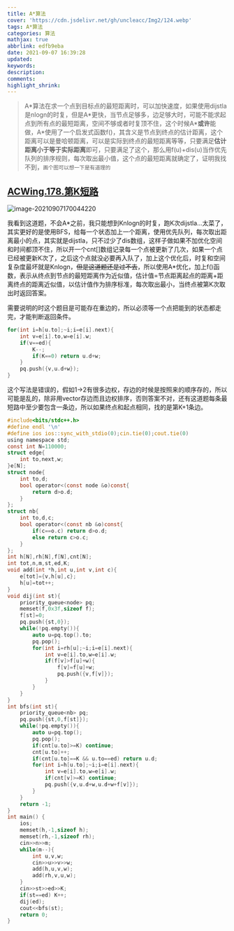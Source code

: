 ```yaml
---
title: A*算法
cover: 'https://cdn.jsdelivr.net/gh/uncleacc/Img2/124.webp'
tags: A*算法
categories: 算法
mathjax: true
abbrlink: edfb9eba
date: 2021-09-07 16:39:28
updated:
keywords:
description:
comments:
highlight_shrink:
---
```


> A\*算法在求一个点到目标点的最短距离时，可以加快速度，如果使用dijstla是nlogn的时复，但是A\*更快，当节点足够多，边足够大时，可能不能求起点到所有点的最短距离，空间不够或者时复顶不住，这个时候A\***或许**能做，A*使用了一个启发式函数f()，其含义是节点到终点的估计距离，这个距离可以是曼哈顿距离，可以是实际到终点的最短距离等等，只要满足**估计距离小于等于实际距离**即可，只要满足了这个，那么用f(u)+dis(u)当作优先队列的排序规则，每次取出最小值，这个点的最短距离就确定了，证明我找不到，`画个图可以想一下是有道理的`

## [ACWing.178.第K短路](https://www.acwing.com/problem/content/description/180/)

![image-20210907170044220](https://cdn.jsdelivr.net/gh/uncleacc/sucai_2/image-20210907170044220.png)

我看到这道题，不会A*之前，我只能想到Knlogn的时复，跑K次dijstla...太菜了，其实更好的是使用BFS，给每一个状态加上一个距离，使用优先队列，每次取出距离最小的点，其实就是dijstla，只不过少了dis数组，这样子做如果不加优化空间和时间都顶不住，所以开一个cnt\[]数组记录每一个点被更新了几次，如果一个点已经被更新K次了，之后这个点就没必要再入队了，加上这个优化后，时复和空间复杂度最坏就是Knlogn，~~但是这道题还是过不去~~，所以使用A\*优化，加上f()函数，表示从终点到节点的最短距离作为近似值，估计值=节点距离起点的距离+距离终点的距离近似值，以估计值作为排序标准，每次取出最小，当终点被第K次取出时返回答案。

需要说明的时这个题目是可能存在重边的，所以必须等一个点把能到的状态都走完，才能判断返回条件。

```c
for(int i=h[u.to];~i;i=e[i].next){
    int v=e[i].to,w=e[i].w;
    if(v==ed){
        K--;
        if(K==0) return u.d+w;
    }
    pq.push({v,u.d+w});
}
```

这个写法是错误的，假如1->2有很多边权，存边的时候是按照来的顺序存的，所以可能是乱的，除非用vector存边而且边权排序，否则答案不对，还有这道题每条最短路中至少要包含一条边，所以如果终点和起点相同，找的是第K+1条边。

```c
#include<bits/stdc++.h>
#define endl '\n'
#define ios ios::sync_with_stdio(0);cin.tie(0);cout.tie(0) 
using namespace std;
const int N=110000;
struct edge{
	int to,next,w;
}e[N];
struct node{
	int to,d;
	bool operator<(const node &o)const{
		return d>o.d;
	}
};
struct nb{
	int to,d,c;
	bool operator<(const nb &o)const{
		if(c==o.c) return d>o.d;
		else return c>o.c;
	}
};
int h[N],rh[N],f[N],cnt[N];
int tot,n,m,st,ed,K;
void add(int *h,int u,int v,int c){
	e[tot]={v,h[u],c};
	h[u]=tot++;
}
void dij(int st){
	priority_queue<node> pq;
	memset(f,0x3f,sizeof f);
	f[st]=0;
	pq.push({st,0});
	while(!pq.empty()){
		auto u=pq.top().to;
		pq.pop();
		for(int i=rh[u];~i;i=e[i].next){
			int v=e[i].to,w=e[i].w;
			if(f[v]>f[u]+w){
				f[v]=f[u]+w;
				pq.push({v,f[v]});
			}
		}
	}
}
int bfs(int st){
	priority_queue<nb> pq;
	pq.push({st,0,f[st]});
	while(!pq.empty()){
		auto u=pq.top();
		pq.pop();
		if(cnt[u.to]>=K) continue;
		cnt[u.to]++;
		if(cnt[u.to]==K && u.to==ed) return u.d;
		for(int i=h[u.to];~i;i=e[i].next){
			int v=e[i].to,w=e[i].w;
			if(cnt[v]>=K) continue;
			pq.push({v,u.d+w,u.d+w+f[v]});
		}
	}
	return -1;
}
int main() {
	ios;
	memset(h,-1,sizeof h);
	memset(rh,-1,sizeof rh);
	cin>>n>>m;
	while(m--){
		int u,v,w;
		cin>>u>>v>>w;
		add(h,u,v,w);
		add(rh,v,u,w);
	}
	cin>>st>>ed>>K;
	if(st==ed) K++;
	dij(ed);
	cout<<bfs(st);
	return 0;
}
```

